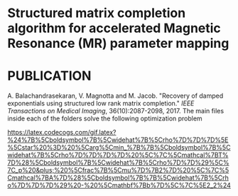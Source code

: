 
# Structured matrix completion algorithm for accelerated Magnetic Resonance (MR) parameter mapping
# PUBLICATION
A. Balachandrasekaran, V. Magnotta and M. Jacob. "Recovery of damped exponentials using structured low rank matrix completion." *IEEE Transactions on Medical Imaging*, 36(10):2087-2098, 2017. 
The main files inside each of the folders solve the following optimization problem

https://latex.codecogs.com/gif.latex?%24%7B%5Cboldsymbol%7B%5Cwidehat%7B%5Crho%7D%7D%7D%5E%5Cstar%20%3D%20%5Carg%5Cmin_%7B%7B%5Cboldsymbol%7B%5Cwidehat%7B%5Crho%7D%7D%7D%7D%20%5C%7C%5Cmathcal%7BT%7D%28%5Cboldsymbol%7B%5Cwidehat%7B%5Crho%7D%7D%29%5C%7C_p%20&plus;%20%5Cfrac%7B%5Cmu%7D%7B2%7D%20%5C%7C%5Cmathcal%7BA%7D%28%5Cboldsymbol%7B%7B%5Cwidehat%7B%5Crho%7D%7D%7D%29%20-%20%5Cmathbf%7Bb%7D%5C%7C%5E2_2%24
